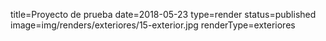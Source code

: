 title=Proyecto de prueba
date=2018-05-23
type=render
status=published
image=img/renders/exteriores/15-exterior.jpg
renderType=exteriores
~~~~~~
